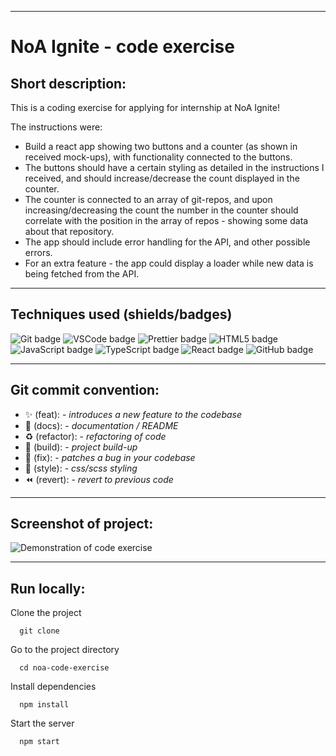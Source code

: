 
---
# NoA Ignite - code exercise

## Short description:
This is a coding exercise for applying for internship at NoA Ignite! 

The instructions were: 
- Build a react app showing two buttons and a counter (as shown in received mock-ups), with functionality connected to the buttons. 
- The buttons should have a certain styling as detailed in the instructions I received, and should increase/decrease the count displayed in the counter. 
- The counter is connected to an array of git-repos, and upon increasing/decreasing the count the number in the counter should correlate with the position in the array of repos - showing some data about that repository. 
- The app should include error handling for the API, and other possible errors. 
- For an extra feature - the app could display a loader while new data is being fetched from the API.

---

## Techniques used (shields/badges)
![Git badge](https://img.shields.io/badge/GIT-E44C30?style=for-the-badge&logo=git&logoColor=white/to/img.png) 
![VSCode badge](https://img.shields.io/badge/VSCode-0078D4?style=for-the-badge&logo=visual%20studio%20code&logoColor=white/to/img.png)
![Prettier badge](https://img.shields.io/badge/prettier-1A2C34?style=for-the-badge&logo=prettier&logoColor=F7BA3E/to/img.png)
![HTML5 badge](https://img.shields.io/badge/HTML5-E34F26?style=for-the-badge&logo=html5&logoColor=white/to/img.png)
![JavaScript badge](https://img.shields.io/badge/JavaScript-323330?style=for-the-badge&logo=javascript&logoColor=F7DF1E/to/img.png)
![TypeScript badge](https://img.shields.io/badge/TypeScript-007ACC?style=for-the-badge&logo=typescript&logoColor=white/to/img.png)
![React badge](https://img.shields.io/badge/React-20232A?style=for-the-badge&logo=react&logoColor=61DAFB/to/img.png)
![GitHub badge](https://img.shields.io/badge/GitHub-100000?style=for-the-badge&logo=github&logoColor=white/to/img.png)

---


## Git commit convention:
- :sparkles: (feat): - *introduces a new feature to the codebase*
- :memo: (docs): - *documentation / README*
- :recycle: (refactor): - *refactoring of code*
- :construction_worker: (build): - *project build-up*
- :bug: (fix): - *patches a bug in your codebase*
- :lipstick: (style): - *css/scss styling*
- :rewind: (revert): - *revert to previous code*

---

## Screenshot of project:
![Demonstration of code exercise](./src/assets/Xxx.jpg?raw=true "NoA Ignite - code exercise")

---


## Run locally:

Clone the project

```terminal
  git clone 
```

Go to the project directory

```terminal
  cd noa-code-exercise
```

Install dependencies

```terminal
  npm install
```

Start the server

```terminal
  npm start
```
